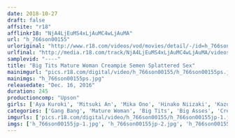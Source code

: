 ```yaml
---
date: 2018-10-27
draft: false
affsite: "r18"
afflinkr18: "NjA4LjEuMS4xLjAuMC4wLjAuMA"
url: "h_766son00155"
urloriginal: "http://www.r18.com/videos/vod/movies/detail/-/id=h_766son00155"
urlfinal: "http://media.r18.com/track/NjA4LjEuMS4xLjAuMC4wLjAuMA/videos/vod/movies/detail/-/id=h_766son00155"
samplevid: "----"
title: "Big Tits Mature Woman Creampie Semen Splattered Sex"
mainimgurl: "pics.r18.com/digital/video/h_766son00155/h_766son00155ps.jpg"
mainimgs: "h_766son00155ps.jpg"
releasedate: "Dec. 16, 2016"
duration: 245
productioncomp: "Upson"
girls: ['Aya Kuroki', 'Mitsuki An', 'Mika Ono', 'Hinako Niizaki', 'Kazumi Yanagida', 'Nozomi Mikimoto', 'Miho Furuya']
categories: ['Gang Bang', 'Mature Woman', 'Big Tits', 'Big Asses', 'Creampie', 'Over 4 Hours', 'Hi-Def']
imgurls: ['pics.r18.com/digital/video/h_766son00155/h_766son00155jp-1.jpg', 'pics.r18.com/digital/video/h_766son00155/h_766son00155jp-2.jpg', 'pics.r18.com/digital/video/h_766son00155/h_766son00155jp-3.jpg', 'pics.r18.com/digital/video/h_766son00155/h_766son00155jp-4.jpg', 'pics.r18.com/digital/video/h_766son00155/h_766son00155jp-5.jpg', 'pics.r18.com/digital/video/h_766son00155/h_766son00155jp-6.jpg', 'pics.r18.com/digital/video/h_766son00155/h_766son00155jp-7.jpg', 'pics.r18.com/digital/video/h_766son00155/h_766son00155jp-8.jpg', 'pics.r18.com/digital/video/h_766son00155/h_766son00155jp-9.jpg', 'pics.r18.com/digital/video/h_766son00155/h_766son00155jp-10.jpg', 'pics.r18.com/digital/video/h_766son00155/h_766son00155jp-11.jpg', 'pics.r18.com/digital/video/h_766son00155/h_766son00155jp-12.jpg', 'pics.r18.com/digital/video/h_766son00155/h_766son00155jp-13.jpg', 'pics.r18.com/digital/video/h_766son00155/h_766son00155jp-14.jpg', 'pics.r18.com/digital/video/h_766son00155/h_766son00155jp-15.jpg', 'pics.r18.com/digital/video/h_766son00155/h_766son00155jp-16.jpg', 'pics.r18.com/digital/video/h_766son00155/h_766son00155jp-17.jpg', 'pics.r18.com/digital/video/h_766son00155/h_766son00155jp-18.jpg', 'pics.r18.com/digital/video/h_766son00155/h_766son00155jp-19.jpg', 'pics.r18.com/digital/video/h_766son00155/h_766son00155jp-20.jpg']
imgs: ['h_766son00155jp-1.jpg', 'h_766son00155jp-2.jpg', 'h_766son00155jp-3.jpg', 'h_766son00155jp-4.jpg', 'h_766son00155jp-5.jpg', 'h_766son00155jp-6.jpg', 'h_766son00155jp-7.jpg', 'h_766son00155jp-8.jpg', 'h_766son00155jp-9.jpg', 'h_766son00155jp-10.jpg', 'h_766son00155jp-11.jpg', 'h_766son00155jp-12.jpg', 'h_766son00155jp-13.jpg', 'h_766son00155jp-14.jpg', 'h_766son00155jp-15.jpg', 'h_766son00155jp-16.jpg', 'h_766son00155jp-17.jpg', 'h_766son00155jp-18.jpg', 'h_766son00155jp-19.jpg', 'h_766son00155jp-20.jpg']
---
```

